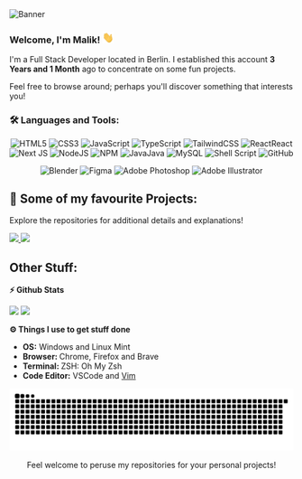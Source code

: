 <img alt="Banner" src="./content/banner/banner.png" />

### Welcome, I'm Malik! <img height="20" width="20" alt="" src="./content/gif/Hi.gif" />

I'm a Full Stack Developer located in Berlin. I established this account **3 Years and 1 Month** ago to concentrate on some fun projects.

Feel free to browse around; perhaps you'll discover something that interests you!
### 🛠 Languages and Tools:

<p align="center">
    <img src="https://img.shields.io/badge/html5-%23E34F26.svg?style=for-the-badge&logo=html5&logoColor=white" alt="HTML5">
    <img src="https://img.shields.io/badge/css3-%231572B6.svg?style=for-the-badge&logo=css3&logoColor=white" alt="CSS3">
    <img src="https://img.shields.io/badge/javascript-%23323330.svg?style=for-the-badge&logo=javascript&logoColor=%23F7DF1E" alt="JavaScript">
    <img src="https://img.shields.io/badge/typescript-%23007ACC.svg?style=for-the-badge&logo=typescript&logoColor=white" alt="TypeScript">
    <img src="https://img.shields.io/badge/tailwindcss-%2338B2AC.svg?style=for-the-badge&logo=tailwind-css&logoColor=white" alt="TailwindCSS">
    <img src="https://img.shields.io/badge/react-%2320232a.svg?style=for-the-badge&logo=react&logoColor=%2361DAFB" alt="ReactReact">
    <img src="https://img.shields.io/badge/Next-black?style=for-the-badge&logo=next.js&logoColor=white" alt="Next JS">
    <img src="https://img.shields.io/badge/node.js-6DA55F?style=for-the-badge&logo=node.js&logoColor=white" alt="NodeJS">
    <img src="https://img.shields.io/badge/NPM-%23CB3837.svg?style=for-the-badge&logo=npm&logoColor=white" alt="NPM">
    <img src="https://img.shields.io/badge/java-%23ED8B00.svg?style=for-the-badge&logo=openjdk&logoColor=white" alt="JavaJava">
    <img src="https://img.shields.io/badge/mysql-4479A1.svg?style=for-the-badge&logo=mysql&logoColor=white" alt="MySQL">
    <img src="https://img.shields.io/badge/shell_script-%23121011.svg?style=for-the-badge&logo=gnu-bash&logoColor=white" alt="Shell Script">
    <img src="https://img.shields.io/badge/github-%23121011.svg?style=for-the-badge&logo=github&logoColor=white" alt="GitHub">
</p>

<p align="center">
    <img src="https://img.shields.io/badge/blender-%23F5792A.svg?style=for-the-badge&logo=blender&logoColor=white" alt="Blender">
    <img src="https://img.shields.io/badge/figma-%23F24E1E.svg?style=for-the-badge&logo=figma&logoColor=white" alt="Figma">
    <img src="https://img.shields.io/badge/adobe%20photoshop-%2331A8FF.svg?style=for-the-badge&logo=adobe%20photoshop&logoColor=white" alt="Adobe Photoshop">
    <img src="https://img.shields.io/badge/adobe%20illustrator-%23FF9A00.svg?style=for-the-badge&logo=adobe%20illustrator&logoColor=white" alt="Adobe Illustrator">
</p>

## 📌 Some of my favourite Projects:

Explore the repositories for additional details and explanations!

<p float="left">

  <a href="https://github.com/MalikSerghini/NightPortal" target="_blank">
    <img src="https://github-readme-stats.vercel.app/api/pin/?username=MalikSerghini&repo=NightPortal&title_color=ffffff&text_color=c9cacc&icon_color=4AB197&bg_color=0d1117&border_color=313131" />
  </a>

  <a href="https://github.com/MalikSerghini/hideme" target="_blank">
    <img src="https://github-readme-stats.vercel.app/api/pin/?username=MalikSerghini&repo=hideme&title_color=ffffff&text_color=c9cacc&icon_color=4AB197&bg_color=0d1117&border_color=313131" />
  </a>

</p>

## Other Stuff:

<b>⚡ Github Stats</b>

<p float="left">
<img height="180em" src="https://github-readme-stats.vercel.app/api?username=MalikSerghini&show_icons=true&title_color=ffffff&text_color=c9cacc&icon_color=4AB197&bg_color=0d1117&border_color=313131"/>

<img height="180em" src="https://github-readme-stats.vercel.app/api/top-langs/?username=MalikSerghini&layout=compact&title_color=ffffff&text_color=c9cacc&icon_color=4AB197&bg_color=0d1117&border_color=313131"/>
</p>

<b>⚙️ Things I use to get stuff done</b>
<ul>
    <li><b>OS:</b> Windows and Linux Mint</li>
    <li><b>Browser: </b> Chrome, Firefox and Brave</li>
  <li><b>Terminal: </b> ZSH: Oh My Zsh</li>
  <li><b>Code Editor:</b> VSCode and <a href="http://www.lazyvim.org/" target="_blank">Vim</a></li>
</ul>

![Snake animation](https://github.com/MalikSerghini/MalikSerghini/blob/output/github-contribution-grid-snake-dark.svg)

<div align="center">

Feel welcome to peruse my repositories for your personal projects!

</div>
